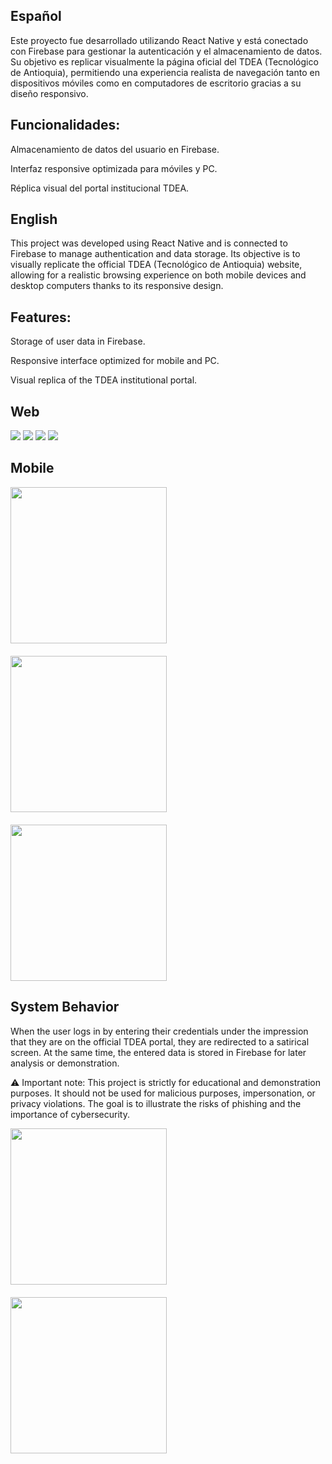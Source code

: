## Español
Este proyecto fue desarrollado utilizando React Native y está conectado con Firebase para gestionar la autenticación y el almacenamiento de datos.
Su objetivo es replicar visualmente la página oficial del TDEA (Tecnológico de Antioquia), permitiendo una experiencia realista de navegación tanto en dispositivos 
móviles como en computadores de escritorio gracias a su diseño responsivo.

## Funcionalidades:
Almacenamiento de datos del usuario en Firebase.

Interfaz responsive optimizada para móviles y PC.

Réplica visual del portal institucional TDEA.

## English
This project was developed using React Native and is connected to Firebase to manage authentication and data storage.
Its objective is to visually replicate the official TDEA (Tecnológico de Antioquia) website, allowing for a realistic browsing experience on both mobile devices
and desktop computers thanks to its responsive design.

## Features:
Storage of user data in Firebase.

Responsive interface optimized for mobile and PC.

Visual replica of the TDEA institutional portal.

## Web
![](images1/fondo1.PNG)
![](images1/fondo2.PNG)
![](images1/fondo3.PNG)
![](images1/fondo4.PNG)

## Mobile

<div style="display: flex; gap: 20px; flex-wrap: wrap;">
  <img src="images1/fondo5.jpeg" width="250"/>
  <img src="images1/fondo6.jpeg" width="250"/>
  <img src="images1/fondo7.jpeg" width="250"/>
</div>



## System Behavior
When the user logs in by entering their credentials under the impression that they are on the official TDEA portal, they are redirected to a satirical screen. 
At the same time, the entered data is stored in Firebase for later analysis or demonstration.

⚠️ Important note: This project is strictly for educational and demonstration purposes. It should not be used for malicious purposes, impersonation, or privacy violations. 
The goal is to illustrate the risks of phishing and the importance of cybersecurity.


<div style="display: flex; gap: 20px; flex-wrap: wrap;">
  <img src="images1/fondo8.jpeg" width="250"/>
  <img src="images1/fondo9.jpeg" width="250"/>
</div>
